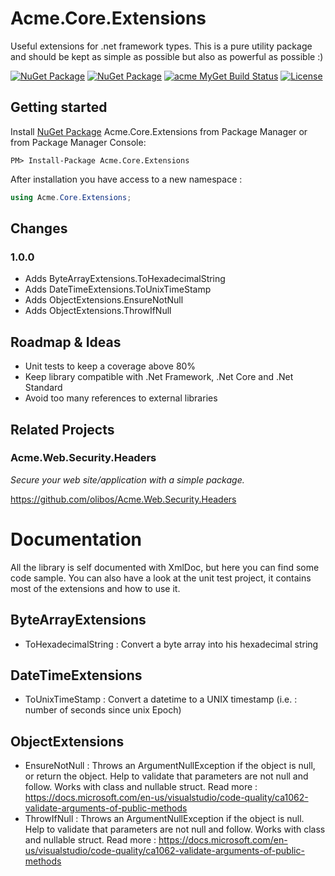 # Acme.Core.Extensions
Useful extensions for .net framework types. This is a pure utility package and should be kept as simple as possible but also as powerful as possible :)

[![NuGet Package](https://img.shields.io/nuget/v/Acme.Core.Extensions.svg)](https://www.nuget.org/packages/Acme.Core.Extensions/) [![NuGet Package](https://img.shields.io/nuget/dt/Acme.Core.Extensions.svg)](https://www.nuget.org/packages/Acme.Core.Extensions/) [![acme MyGet Build Status](https://www.myget.org/BuildSource/Badge/acme-dev?identifier=a7c3be77-1f5e-4a11-bb82-fca2530cd9a6)](https://www.myget.org/) [![License](https://img.shields.io/badge/license-LGPL--3.0-blue.svg)](LICENSE) 

## Getting started
Install [NuGet Package](https://www.nuget.org/packages/Acme.Core.Extensions/) Acme.Core.Extensions from Package Manager or from Package Manager Console:
```
PM> Install-Package Acme.Core.Extensions
```
After installation you have access to a new namespace :
```csharp
using Acme.Core.Extensions;
```

## Changes
### 1.0.0
* Adds ByteArrayExtensions.ToHexadecimalString
* Adds DateTimeExtensions.ToUnixTimeStamp
* Adds ObjectExtensions.EnsureNotNull
* Adds ObjectExtensions.ThrowIfNull

## Roadmap & Ideas
* Unit tests to keep a coverage above 80%
* Keep library compatible with .Net Framework, .Net Core and .Net Standard
* Avoid too many references to external libraries 

## Related Projects
### Acme.Web.Security.Headers
*Secure your web site/application with a simple package.*

https://github.com/olibos/Acme.Web.Security.Headers

# Documentation
All the library is self documented with XmlDoc, but here you can find some code sample.
You can also have a look at the unit test project, it contains most of the extensions and how to use it.

## ByteArrayExtensions
* ToHexadecimalString : Convert a byte array into his hexadecimal string

## DateTimeExtensions
* ToUnixTimeStamp : Convert a datetime to a UNIX timestamp (i.e. : number of seconds since unix Epoch)

## ObjectExtensions
* EnsureNotNull : Throws an ArgumentNullException if the object is null, or return the object. Help to validate that parameters are not null and follow. Works with class and nullable struct. Read more :  https://docs.microsoft.com/en-us/visualstudio/code-quality/ca1062-validate-arguments-of-public-methods
* ThrowIfNull : Throws an ArgumentNullException if the object is null. Help to validate that parameters are not null and follow. Works with class and nullable struct. Read more :  https://docs.microsoft.com/en-us/visualstudio/code-quality/ca1062-validate-arguments-of-public-methods
